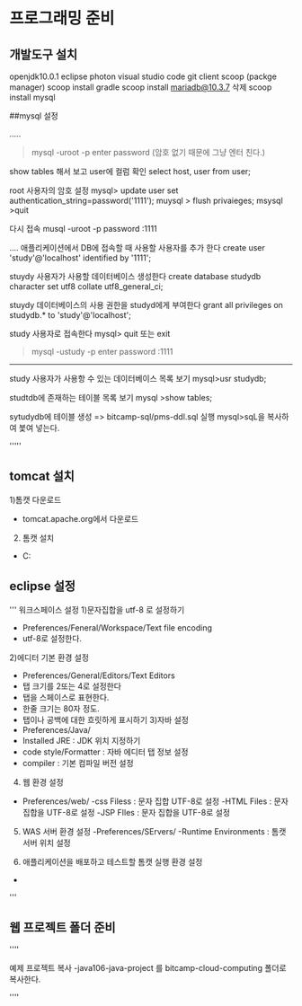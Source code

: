 # 프로그래밍 준비
## 개발도구 설치
openjdk10.0.1
eclipse photon
visual studio code
git client
scoop (packge manager)
scoop install gradle
scoop install mariadb@10.3.7 삭제
scoop install mysql

##mysql 설정

.....

> mysql -uroot -p
enter password (암호 없기  때문에  그냥 엔터 친다.)

show tables 해서 보고 user에 컬럼 확인
select host, user from user;

root 사용자의  암호 설정
mysql> update user set
authentication_string=password('1111');
muysql > flush privaieges;
msysql >quit

다시 접속 
musql -uroot -p
password :1111

....
애플리케이션에서 DB에 접속할 때 사용할 사용자를 추가 한다
create user 'study'@'localhost' identified by '1111';

stuydy 사용자가 사용할 데이터베이스 생성한다
create database studydb character set utf8 collate utf8_general_ci;

stuydy 데이터베이스의 사용 권한을 studyd에게 부여한다
grant all privileges on studydb.* to 'study'@'localhost';

study 사용자로 접속한다
mysql> quit 또는 exit
>mysql -ustudy -p
enter password :1111
---

study 사용자가 사용항 수 있는 데이터베이스 목록 보기
mysql>usr studydb;

studtdb에 존재하는 테이블 목록 보기
mysql >show tables;

sytudydb에 테이블 생성
=> bitcamp-sql/pms-ddl.sql 실행
mysql>sqL을 복사하여 붗여 넣는다.

'''''

## tomcat 설치
1)톰캣 다운로드
- tomcat.apache.org에서 다운로드

2) 톰캣 설치
- C:


## eclipse 설정

'''
워크스페이스 설정
1)문자집합을 utf-8 로 설정하기
- Preferences/Feneral/Workspace/Text file encoding
- utf-8로 설정한다.

2)에디터 기본 환경 설정
- Preferences/General/Editors/Text Editors
- 탭 크기를 2또는 4로 설정한다
- 탭을 스페이스로 표현한다.
- 한줄 크기는 80자 정도.
- 탭이나 공백에 대한 흐릿하게 표시하기
3)자바 설정
- Preferences/Java/
 - Installed JRE : JDK 위치 지정하기
 - code style/Formatter : 자바 에디터 탭 정보 설정
 - compiler : 기본 컴파일 버전 설정

 4) 웹 환경 설정
 
- Preferences/web/
    -css Filess : 문자 집합 UTF-8로 설정
    -HTML Files : 문자 집합을 UTF-8로 설정
    -JSP FIles : 문자 집합을 UTF-8로 설정

5) WAS 서버 환경 설정
-Preferences/SErvers/
 -Runtime Environments : 톰캣 서버 위치 설정

6) 애플리케이션을 배포하고 테스트할 톰캣 실행 환경 설정
- 

'''



## 웹 프로젝트 폴더 준비
''''

예제 프로젝트 복사 
-java106-java-project 를 
bitcamp-cloud-computing 폴더로 복사한다.

''''
